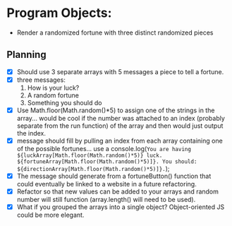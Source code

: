 # Program Objects: 
- Render a randomized fortune with three distinct randomized pieces 

## Planning 

- [x] Should use 3 separate arrays with 5 messages a piece to tell a fortune. 
- [x] three messages:
  1. How is your luck? 
  2. A random fortune
  3. Something you should do
- [x] Use Math.floor(Math.random()*5) to assign one of the strings in the array... would be cool if the number was attached to an index (probably separate from the run function) of the array and then would just output the index.
- [x] message should fill by pulling an index from each array containing one of the possible fortunes... use a console.log(`You are having ${luckArray[Math.floor(Math.random()*5)} luck. ${fortuneArray[Math.floor(Math.random()*5)]}. You should: ${directionArray[Math.floor(Math.random()*5)]}.`); 
- [x] The message should generate from a fortuneButton() function that could eventually be linked to a website in a future refactoring. 
- [x] Refactor so that new values can be added to your arrays and random number will still function (array.length() will need to be used). 
- [x] What if you grouped the arrays into a single object? Object-oriented JS could be more elegant. 